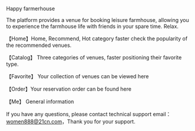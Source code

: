 Happy farmerhouse

The platform provides a venue for booking leisure farmhouse, allowing you to experience the farmhouse life with friends in your spare time. Relax.

【Home】Home, Recommend, Hot category faster check the popularity of the recommended venues.

【Catalog】 Three categories of venues, faster positioning their favorite type.

【Favorite】 Your collection of venues can be viewed here

【Order】Your reservation order can be found here

【Me】 General information

If you have any questions, please contact technical support email：women888@21cn.com，Thank you for your support.
